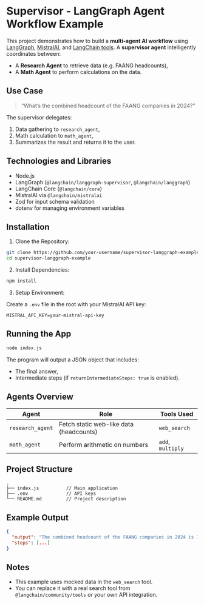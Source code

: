 
# Supervisor - LangGraph Agent Workflow Example

This project demonstrates how to build a **multi-agent AI workflow** using [LangGraph](https://js.langchain.com/docs/langgraph), [MistralAI](https://docs.langchain.com/docs/ecosystem/integrations/chat/mistralai), and [LangChain tools](https://js.langchain.com/docs/modules/agents/tools/). A **supervisor agent** intelligently coordinates between:

* A **Research Agent** to retrieve data (e.g. FAANG headcounts),
* A **Math Agent** to perform calculations on the data.

## Use Case

> “What’s the combined headcount of the FAANG companies in 2024?”

The supervisor delegates:

1. Data gathering to `research_agent`,
2. Math calculation to `math_agent`,
3. Summarizes the result and returns it to the user.

## Technologies and Libraries

* Node.js
* LangGraph (`@langchain/langgraph-supervisor`, `@langchain/langgraph`)
* LangChain Core (`@langchain/core`)
* MistralAI via `@langchain/mistralai`
* Zod for input schema validation
* dotenv for managing environment variables

## Installation

1. Clone the Repository:

```bash
git clone https://github.com/your-username/supervisor-langgraph-example.git
cd supervisor-langgraph-example
```

2. Install Dependencies:

```bash
npm install
```

3. Setup Environment:

Create a `.env` file in the root with your MistralAI API key:

```env
MISTRAL_API_KEY=your-mistral-api-key
```

## Running the App

```bash
node index.js
```

The program will output a JSON object that includes:

* The final answer,
* Intermediate steps (if `returnIntermediateSteps: true` is enabled).

## Agents Overview

| Agent            | Role                                    | Tools Used        |
| ---------------- | --------------------------------------- | ----------------- |
| `research_agent` | Fetch static web-like data (headcounts) | `web_search`      |
| `math_agent`     | Perform arithmetic on numbers           | `add`, `multiply` |

## Project Structure

```
.
├── index.js          // Main application
├── .env              // API keys
└── README.md         // Project description
```

## Example Output

```json
{
  "output": "The combined headcount of the FAANG companies in 2024 is 1,976,586.",
  "steps": [...]
}
```

## Notes

* This example uses mocked data in the `web_search` tool.
* You can replace it with a real search tool from `@langchain/community/tools` or your own API integration.



